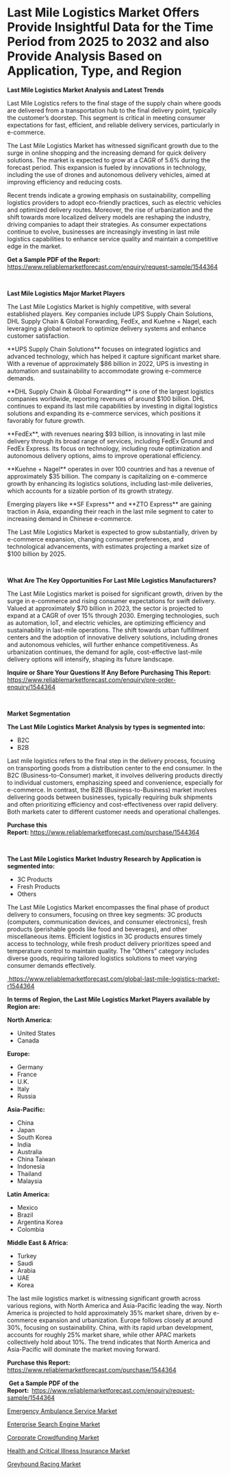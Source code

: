 <p><h1>Last Mile Logistics Market Offers Provide Insightful Data for the Time Period from 2025 to 2032 and also Provide Analysis Based on Application, Type, and Region</h1></p><p><strong>Last Mile Logistics Market Analysis and Latest Trends</strong></p>
<p><p>Last Mile Logistics refers to the final stage of the supply chain where goods are delivered from a transportation hub to the final delivery point, typically the customer’s doorstep. This segment is critical in meeting consumer expectations for fast, efficient, and reliable delivery services, particularly in e-commerce.</p><p>The Last Mile Logistics Market has witnessed significant growth due to the surge in online shopping and the increasing demand for quick delivery solutions. The market is expected to grow at a CAGR of 5.6% during the forecast period. This expansion is fueled by innovations in technology, including the use of drones and autonomous delivery vehicles, aimed at improving efficiency and reducing costs. </p><p>Recent trends indicate a growing emphasis on sustainability, compelling logistics providers to adopt eco-friendly practices, such as electric vehicles and optimized delivery routes. Moreover, the rise of urbanization and the shift towards more localized delivery models are reshaping the industry, driving companies to adapt their strategies. As consumer expectations continue to evolve, businesses are increasingly investing in last mile logistics capabilities to enhance service quality and maintain a competitive edge in the market.</p></p>
<p><strong>Get a Sample PDF of the Report:&nbsp;</strong> <a href="https://www.reliablemarketforecast.com/enquiry/request-sample/1544364?utm_campaign=1834&utm_medium=2&utm_source=Github&utm_content=ia&utm_term=09032025&utm_id=last-mile-logistics">https://www.reliablemarketforecast.com/enquiry/request-sample/1544364</a></p>
<p>&nbsp;</p>
<p><strong>Last Mile Logistics Major Market Players</strong></p>
<p><p>The Last Mile Logistics Market is highly competitive, with several established players. Key companies include UPS Supply Chain Solutions, DHL Supply Chain & Global Forwarding, FedEx, and Kuehne + Nagel, each leveraging a global network to optimize delivery systems and enhance customer satisfaction.</p><p>**UPS Supply Chain Solutions** focuses on integrated logistics and advanced technology, which has helped it capture significant market share. With a revenue of approximately $86 billion in 2022, UPS is investing in automation and sustainability to accommodate growing e-commerce demands.</p><p>**DHL Supply Chain & Global Forwarding** is one of the largest logistics companies worldwide, reporting revenues of around $100 billion. DHL continues to expand its last mile capabilities by investing in digital logistics solutions and expanding its e-commerce services, which positions it favorably for future growth.</p><p>**FedEx**, with revenues nearing $93 billion, is innovating in last mile delivery through its broad range of services, including FedEx Ground and FedEx Express. Its focus on technology, including route optimization and autonomous delivery options, aims to improve operational efficiency.</p><p>**Kuehne + Nagel** operates in over 100 countries and has a revenue of approximately $35 billion. The company is capitalizing on e-commerce growth by enhancing its logistics solutions, including last-mile deliveries, which accounts for a sizable portion of its growth strategy.</p><p>Emerging players like **SF Express** and **ZTO Express** are gaining traction in Asia, expanding their reach in the last mile segment to cater to increasing demand in Chinese e-commerce.</p><p>The Last Mile Logistics Market is expected to grow substantially, driven by e-commerce expansion, changing consumer preferences, and technological advancements, with estimates projecting a market size of $100 billion by 2025.</p></p>
<p>&nbsp;</p>
<p><strong>What Are The Key Opportunities For Last Mile Logistics Manufacturers?</strong></p>
<p><p>The Last Mile Logistics market is poised for significant growth, driven by the surge in e-commerce and rising consumer expectations for swift delivery. Valued at approximately $70 billion in 2023, the sector is projected to expand at a CAGR of over 15% through 2030. Emerging technologies, such as automation, IoT, and electric vehicles, are optimizing efficiency and sustainability in last-mile operations. The shift towards urban fulfillment centers and the adoption of innovative delivery solutions, including drones and autonomous vehicles, will further enhance competitiveness. As urbanization continues, the demand for agile, cost-effective last-mile delivery options will intensify, shaping its future landscape.</p></p>
<p><strong>Inquire or Share Your Questions If Any Before Purchasing This Report:</strong> <a href="https://www.reliablemarketforecast.com/enquiry/pre-order-enquiry/1544364?utm_campaign=1834&utm_medium=2&utm_source=Github&utm_content=ia&utm_term=09032025&utm_id=last-mile-logistics">https://www.reliablemarketforecast.com/enquiry/pre-order-enquiry/1544364</a></p>
<p>&nbsp;</p>
<p><strong>Market Segmentation</strong></p>
<p><strong>The Last Mile Logistics Market Analysis by types is segmented into:</strong></p>
<p><ul><li>B2C</li><li>B2B</li></ul></p>
<p><p>Last mile logistics refers to the final step in the delivery process, focusing on transporting goods from a distribution center to the end consumer. In the B2C (Business-to-Consumer) market, it involves delivering products directly to individual customers, emphasizing speed and convenience, especially for e-commerce. In contrast, the B2B (Business-to-Business) market involves delivering goods between businesses, typically requiring bulk shipments and often prioritizing efficiency and cost-effectiveness over rapid delivery. Both markets cater to different customer needs and operational challenges.</p></p>
<p><strong>Purchase this Report:&nbsp;</strong><a href="https://www.reliablemarketforecast.com/purchase/1544364?utm_campaign=1834&utm_medium=2&utm_source=Github&utm_content=ia&utm_term=09032025&utm_id=last-mile-logistics">https://www.reliablemarketforecast.com/purchase/1544364</a></p>
<p>&nbsp;</p>
<p><strong>The Last Mile Logistics Market Industry Research by Application is segmented into:</strong></p>
<p><ul><li>3C Products</li><li>Fresh Products</li><li>Others</li></ul></p>
<p><p>The Last Mile Logistics Market encompasses the final phase of product delivery to consumers, focusing on three key segments: 3C products (computers, communication devices, and consumer electronics), fresh products (perishable goods like food and beverages), and other miscellaneous items. Efficient logistics in 3C products ensures timely access to technology, while fresh product delivery prioritizes speed and temperature control to maintain quality. The "Others" category includes diverse goods, requiring tailored logistics solutions to meet varying consumer demands effectively.</p></p>
<p><a href="https://www.reliablemarketforecast.com/global-last-mile-logistics-market-r1544364?utm_campaign=1834&utm_medium=2&utm_source=Github&utm_content=ia&utm_term=09032025&utm_id=last-mile-logistics">&nbsp;https://www.reliablemarketforecast.com/global-last-mile-logistics-market-r1544364</a></p>
<p><strong>In terms of Region, the Last Mile Logistics Market Players available by Region are:</strong></p>
<p>
    <p> <strong> North America: </strong>
        <ul>
            <li>United States</li>
            <li>Canada</li>
        </ul>
        </p> 
    <p> <strong> Europe: </strong>
        <ul>
            <li>Germany</li>
            <li>France</li>
            <li>U.K.</li>
            <li>Italy</li>
            <li>Russia</li>
        </ul>
        </p> 
    <p> <strong> Asia-Pacific: </strong>
        <ul>
            <li>China</li>
            <li>Japan</li>
            <li>South Korea</li>
            <li>India</li>
            <li>Australia</li>
            <li>China Taiwan</li>
            <li>Indonesia</li>
            <li>Thailand</li>
            <li>Malaysia</li>
        </ul>
        </p> 
    <p> <strong> Latin America: </strong>
        <ul>
            <li>Mexico</li>
            <li>Brazil</li>
            <li>Argentina Korea</li>
            <li>Colombia</li>
        </ul>
        </p> 
    <p> <strong> Middle East & Africa: </strong>
        <ul>
            <li>Turkey</li>
            <li>Saudi</li>
            <li>Arabia</li>
            <li>UAE</li>
            <li>Korea</li>
        </ul>
    </p>
    </p>
<p><p>The last mile logistics market is witnessing significant growth across various regions, with North America and Asia-Pacific leading the way. North America is projected to hold approximately 35% market share, driven by e-commerce expansion and urbanization. Europe follows closely at around 30%, focusing on sustainability. China, with its rapid urban development, accounts for roughly 25% market share, while other APAC markets collectively hold about 10%. The trend indicates that North America and Asia-Pacific will dominate the market moving forward.</p></p>
<p><strong>Purchase this Report: </strong><a href="https://www.reliablemarketforecast.com/purchase/1544364?utm_campaign=1834&utm_medium=2&utm_source=Github&utm_content=ia&utm_term=09032025&utm_id=last-mile-logistics">https://www.reliablemarketforecast.com/purchase/1544364</a></p>
<p>&nbsp;<strong>Get a Sample PDF of the Report:&nbsp;&nbsp;</strong><a href="https://www.reliablemarketforecast.com/enquiry/request-sample/1544364?utm_campaign=1834&utm_medium=2&utm_source=Github&utm_content=ia&utm_term=09032025&utm_id=last-mile-logistics">https://www.reliablemarketforecast.com/enquiry/request-sample/1544364</a></p>
<p><strong></strong></p>
<p><p><a href="https://github.com/tigoryemm/Market-Research-Report-List-1/blob/main/emergency-ambulance-service-market.md?utm_campaign=1834&utm_medium=2&utm_source=Github&utm_content=ia&utm_term=09032025&utm_id=last-mile-logistics">Emergency Ambulance Service Market</a></p><p><a href="https://github.com/landtmman/Market-Research-Report-List-1/blob/main/enterprise-search-engine-market.md?utm_campaign=1834&utm_medium=2&utm_source=Github&utm_content=ia&utm_term=09032025&utm_id=last-mile-logistics">Enterprise Search Engine Market</a></p><p><a href="https://github.com/djoeamakeh/Market-Research-Report-List-1/blob/main/corporate-crowdfunding-market.md?utm_campaign=1834&utm_medium=2&utm_source=Github&utm_content=ia&utm_term=09032025&utm_id=last-mile-logistics">Corporate Crowdfunding Market</a></p><p><a href="https://github.com/negrocybul4w/Market-Research-Report-List-1/blob/main/health-and-critical-illness-insurance-market.md?utm_campaign=1834&utm_medium=2&utm_source=Github&utm_content=ia&utm_term=09032025&utm_id=last-mile-logistics">Health and Critical Illness Insurance Market</a></p><p><a href="https://github.com/lonanweaseh4/Market-Research-Report-List-1/blob/main/greyhound-racing-market.md?utm_campaign=1834&utm_medium=2&utm_source=Github&utm_content=ia&utm_term=09032025&utm_id=last-mile-logistics">Greyhound Racing Market</a></p></p>